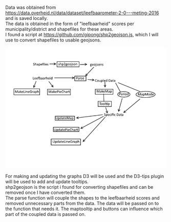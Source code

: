Data was obtained from https://data.overheid.nl/data/dataset/leefbaarometer-2-0---meting-2016 and is saved locally.  
The data is obtained in the form of "leefbaarheid" scores per municipality/district and shapefiles for these areas.  
I found a script at https://github.com/gipong/shp2geojson.js, which I will use to convert shapefiles to usable geojsons.

![missing picture](https://github.com/koenkoen1/minorproject/blob/master/doc/designDiagram.png)

For making and updating the graphs D3 will be used and the D3-tips plugin will be used to add and update tooltips.  
shp2geojson is the script i found for converting shapefiles and can be removed once I have converted them.  
The parse function will couple the shapes to the leefbaarheid scores and removed unnecessary parts from the data.
The data will be passed on to the function that needs it. The maptooltip and buttons can influence which part of the coupled data is passed on.
